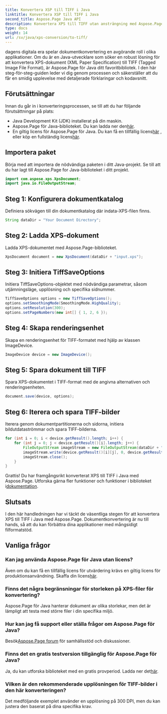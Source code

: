 ```yaml
---
title: Konvertera XSP till TIFF i Java
linktitle: Konvertera XSP till TIFF i Java
second_title: Aspose.Page Java API
description: Konvertera XPS till TIFF utan ansträngning med Aspose.Page för Java. Följ vår steg-för-steg-guide för sömlös integration. Ladda ner nu!
type: docs
weight: 14
url: /sv/java/xps-conversion/to-tiff/
---
```

dagens digitala era spelar dokumentkonvertering en avgörande roll i olika applikationer. Om du är en Java-utvecklare som söker en robust lösning för att konvertera XPS-dokument (XML Paper Specification) till TIFF (Tagged Image File Format), är Aspose.Page för Java ditt favoritbibliotek. I den här steg-för-steg-guiden leder vi dig genom processen och säkerställer att du får en smidig upplevelse med detaljerade förklaringar och kodavsnitt.
## Förutsättningar
Innan du går in i konverteringsprocessen, se till att du har följande förutsättningar på plats:
- Java Development Kit (JDK) installerat på din maskin.
-  Aspose.Page för Java-biblioteket. Du kan ladda ner den[här](https://releases.aspose.com/page/java/).
-  En giltig licens för Aspose.Page för Java. Du kan få en tillfällig licens[här](https://purchase.aspose.com/temporary-license/) , eller köp en fullständig licens[här](https://purchase.aspose.com/buy).
## Importera paket
Börja med att importera de nödvändiga paketen i ditt Java-projekt. Se till att du har lagt till Aspose.Page for Java-biblioteket i ditt projekt.
```java
import com.aspose.xps.XpsDocument;
import java.io.FileOutputStream;
```
## Steg 1: Konfigurera dokumentkatalog
Definiera sökvägen till din dokumentkatalog där indata-XPS-filen finns.
```java
String dataDir = "Your Document Directory";
```
## Steg 2: Ladda XPS-dokument
Ladda XPS-dokumentet med Aspose.Page-biblioteket.
```java
XpsDocument document = new XpsDocument(dataDir + "input.xps");
```
## Steg 3: Initiera TiffSaveOptions
Initiera TiffSaveOptions-objektet med nödvändiga parametrar, såsom utjämningsläge, upplösning och specifika sidnummer.
```java
TiffSaveOptions options = new TiffSaveOptions();
options.setSmoothingMode(SmoothingMode.HighQuality);
options.setResolution(300);
options.setPageNumbers(new int[] { 1, 2, 6 });
```
## Steg 4: Skapa renderingsenhet
Skapa en renderingsenhet för TIFF-formatet med hjälp av klassen ImageDevice.
```java
ImageDevice device = new ImageDevice();
```
## Steg 5: Spara dokument till TIFF
Spara XPS-dokumentet i TIFF-format med de angivna alternativen och renderingsenheten.
```java
document.save(device, options);
```
## Steg 6: Iterera och spara TIFF-bilder
Iterera genom dokumentpartitionerna och sidorna, initiera bildutdataströmmar och spara TIFF-bilderna.
```java
for (int i = 0; i < device.getResult().length; i++) {
    for (int j = 0; j < device.getResult()[i].length; j++) {
        FileOutputStream imageStream = new FileOutputStream(dataDir + "XPStoTIFF" + "_" + (i + 1) + "_" + (j + 1) + ".tif");
        imageStream.write(device.getResult()[i][j], 0, device.getResult()[i][j].length);
        imageStream.close();
    }
}
```
 Grattis! Du har framgångsrikt konverterat XPS till TIFF i Java med Aspose.Page. Utforska gärna fler funktioner och funktioner i biblioteket i[dokumentation](https://reference.aspose.com/page/java/).
## Slutsats
I den här handledningen har vi täckt de väsentliga stegen för att konvertera XPS till TIFF i Java med Aspose.Page. Dokumentkonvertering är nu till hands, så att du kan förbättra dina applikationer med mångsidigt filformatstöd.
## Vanliga frågor
### Kan jag använda Aspose.Page för Java utan licens?
 Även om du kan få en tillfällig licens för utvärdering krävs en giltig licens för produktionsanvändning. Skaffa din licens[här](https://purchase.aspose.com/buy).
### Finns det några begränsningar för storleken på XPS-filer för konvertering?
Aspose.Page för Java hanterar dokument av olika storlekar, men det är lämpligt att testa med större filer i din specifika miljö.
### Hur kan jag få support eller ställa frågor om Aspose.Page för Java?
 Besök[Aspose.Page forum](https://forum.aspose.com/c/page/39) för samhällsstöd och diskussioner.
### Finns det en gratis testversion tillgänglig för Aspose.Page för Java?
 Ja, du kan utforska biblioteket med en gratis provperiod. Ladda ner det[här](https://releases.aspose.com/).
### Vilken är den rekommenderade upplösningen för TIFF-bilder i den här konverteringen?
Det medföljande exemplet använder en upplösning på 300 DPI, men du kan justera den baserat på dina specifika krav.
